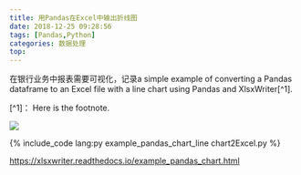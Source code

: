 ```yaml
---
title: 用Pandas在Excel中输出折线图
date: 2018-12-25 09:28:56
tags: [Pandas,Python]
categories: 数据处理
top:
---
```

在银行业务中报表需要可视化，记录a simple example of converting a Pandas dataframe to an Excel file with a line chart using Pandas and XlsxWriter[^1].

[^1]： Here is the footnote.

<!--more-->

![](https://xlsxwriter.readthedocs.io/_images/pandas_chart_line.png)

{% include_code lang:py example_pandas_chart_line chart2Excel.py %}

https://xlsxwriter.readthedocs.io/example_pandas_chart.html
